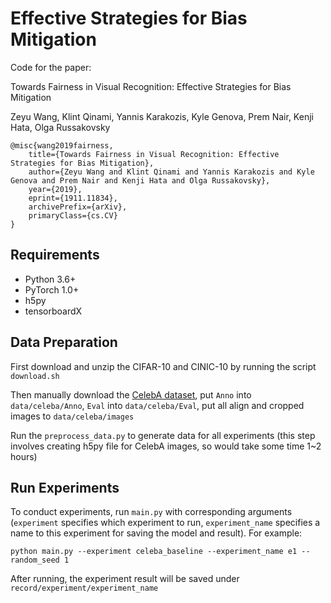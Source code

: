 # Effective Strategies for Bias Mitigation
Code for the paper:

Towards Fairness in Visual Recognition: Effective Strategies for Bias Mitigation

Zeyu Wang, Klint Qinami, Yannis Karakozis, Kyle Genova, Prem Nair, Kenji Hata, Olga Russakovsky

```
@misc{wang2019fairness,
    title={Towards Fairness in Visual Recognition: Effective Strategies for Bias Mitigation},
    author={Zeyu Wang and Klint Qinami and Yannis Karakozis and Kyle Genova and Prem Nair and Kenji Hata and Olga Russakovsky},
    year={2019},
    eprint={1911.11834},
    archivePrefix={arXiv},
    primaryClass={cs.CV}
}
```

## Requirements
* Python 3.6+
* PyTorch 1.0+
* h5py
* tensorboardX

## Data Preparation
First download and unzip the CIFAR-10 and CINIC-10 by running the script `download.sh`

Then manually download the [CelebA dataset](http://mmlab.ie.cuhk.edu.hk/projects/CelebA.html), put `Anno` into `data/celeba/Anno`, `Eval` into `data/celeba/Eval`, put all align and cropped images to `data/celeba/images`

Run the `preprocess_data.py` to generate data for all experiments (this step involves creating h5py file for CelebA images, so would take some time 1~2 hours)

## Run Experiments
To conduct experiments, run `main.py` with corresponding arguments (`experiment` specifies which experiment to run, `experiment_name` specifies a name to this experiment for saving the model and result). For example:

```
python main.py --experiment celeba_baseline --experiment_name e1 --random_seed 1
```

After running, the experiment result will be saved under `record/experiment/experiment_name`
